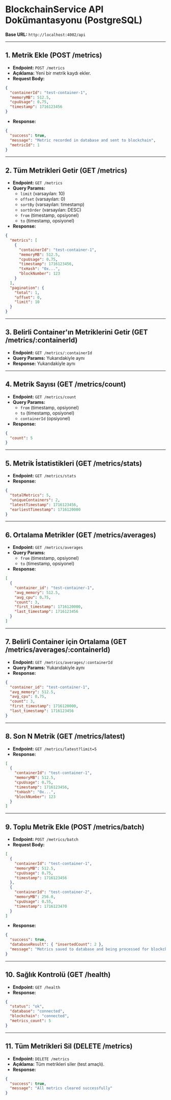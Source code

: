 # BlockchainService API Dokümantasyonu (PostgreSQL)

**Base URL:** `http://localhost:4002/api`

---

## 1. Metrik Ekle (POST /metrics)

- **Endpoint:** `POST /metrics`
- **Açıklama:** Yeni bir metrik kaydı ekler.
- **Request Body:**

```json
{
  "containerId": "test-container-1",
  "memoryMB": 512.5,
  "cpuUsage": 0.75,
  "timestamp": 1716123456
}
```

- **Response:**

```json
{
  "success": true,
  "message": "Metric recorded in database and sent to blockchain",
  "metricId": 1
}
```

---

## 2. Tüm Metrikleri Getir (GET /metrics)

- **Endpoint:** `GET /metrics`
- **Query Params:**
  - `limit` (varsayılan: 10)
  - `offset` (varsayılan: 0)
  - `sortBy` (varsayılan: timestamp)
  - `sortOrder` (varsayılan: DESC)
  - `from` (timestamp, opsiyonel)
  - `to` (timestamp, opsiyonel)
- **Response:**

```json
{
  "metrics": [
    {
      "containerId": "test-container-1",
      "memoryMB": 512.5,
      "cpuUsage": 0.75,
      "timestamp": 1716123456,
      "txHash": "0x...",
      "blockNumber": 123
    }
  ],
  "pagination": {
    "total": 1,
    "offset": 0,
    "limit": 10
  }
}
```

---

## 3. Belirli Container'ın Metriklerini Getir (GET /metrics/:containerId)

- **Endpoint:** `GET /metrics/:containerId`
- **Query Params:** Yukarıdakiyle aynı
- **Response:** Yukarıdakiyle aynı

---

## 4. Metrik Sayısı (GET /metrics/count)

- **Endpoint:** `GET /metrics/count`
- **Query Params:**
  - `from` (timestamp, opsiyonel)
  - `to` (timestamp, opsiyonel)
  - `containerId` (opsiyonel)
- **Response:**

```json
{
  "count": 5
}
```

---

## 5. Metrik İstatistikleri (GET /metrics/stats)

- **Endpoint:** `GET /metrics/stats`
- **Response:**

```json
{
  "totalMetrics": 5,
  "uniqueContainers": 2,
  "latestTimestamp": 1716123456,
  "earliestTimestamp": 1716120000
}
```

---

## 6. Ortalama Metrikler (GET /metrics/averages)

- **Endpoint:** `GET /metrics/averages`
- **Query Params:**
  - `from` (timestamp, opsiyonel)
  - `to` (timestamp, opsiyonel)
- **Response:**

```json
[
  {
    "container_id": "test-container-1",
    "avg_memory": 512.5,
    "avg_cpu": 0.75,
    "count": 3,
    "first_timestamp": 1716120000,
    "last_timestamp": 1716123456
  }
]
```

---

## 7. Belirli Container için Ortalama (GET /metrics/averages/:containerId)

- **Endpoint:** `GET /metrics/averages/:containerId`
- **Query Params:** Yukarıdakiyle aynı
- **Response:**

```json
{
  "container_id": "test-container-1",
  "avg_memory": 512.5,
  "avg_cpu": 0.75,
  "count": 3,
  "first_timestamp": 1716120000,
  "last_timestamp": 1716123456
}
```

---

## 8. Son N Metrik (GET /metrics/latest)

- **Endpoint:** `GET /metrics/latest?limit=5`
- **Response:**

```json
[
  {
    "containerId": "test-container-1",
    "memoryMB": 512.5,
    "cpuUsage": 0.75,
    "timestamp": 1716123456,
    "txHash": "0x...",
    "blockNumber": 123
  }
]
```

---

## 9. Toplu Metrik Ekle (POST /metrics/batch)

- **Endpoint:** `POST /metrics/batch`
- **Request Body:**

```json
[
  {
    "containerId": "test-container-1",
    "memoryMB": 512.5,
    "cpuUsage": 0.75,
    "timestamp": 1716123456
  },
  {
    "containerId": "test-container-2",
    "memoryMB": 256.0,
    "cpuUsage": 0.55,
    "timestamp": 1716123470
  }
]
```

- **Response:**

```json
{
  "success": true,
  "databaseResult": { "insertedCount": 2 },
  "message": "Metrics saved to database and being processed for blockchain"
}
```

---

## 10. Sağlık Kontrolü (GET /health)

- **Endpoint:** `GET /health`
- **Response:**

```json
{
  "status": "ok",
  "database": "connected",
  "blockchain": "connected",
  "metrics_count": 5
}
```

---

## 11. Tüm Metrikleri Sil (DELETE /metrics)

- **Endpoint:** `DELETE /metrics`
- **Açıklama:** Tüm metrikleri siler (test amaçlı).
- **Response:**

```json
{
  "success": true,
  "message": "All metrics cleared successfully"
}
```
